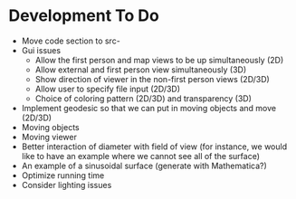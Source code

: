 # Development To Do #

  * Move code section to src-
  * Gui issues
    * Allow the first person and map views to be up simultaneously (2D)
    * Allow external and first person view simultaneously (3D)
    * Show direction of viewer in the non-first person views (2D/3D)
    * Allow user to specify file input (2D/3D)
    * Choice of coloring pattern (2D/3D) and transparency (3D)
  * Implement geodesic so that we can put in moving objects and move (2D/3D)
  * Moving objects
  * Moving viewer
  * Better interaction of diameter with field of view (for instance, we would like to have an example where we cannot see all of the surface)
  * An example of a sinusoidal surface (generate with Mathematica?)
  * Optimize running time
  * Consider lighting issues
